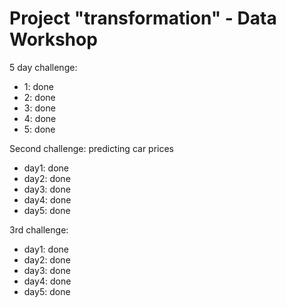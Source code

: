# Project "transformation" - Data Workshop

5 day challenge:
- 1: done
- 2: done
- 3: done
- 4: done
- 5: done

Second challenge: predicting car prices
- day1: done
- day2: done
- day3: done
- day4: done
- day5: done

3rd challenge:
- day1: done
- day2: done
- day3: done
- day4: done
- day5: done
